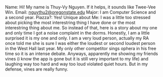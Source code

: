 Name: Hi! My name is Thuy-Vy Nguyen. If it helps, it sounds like Twee-Vee Win.
Email: nguythu2@oregonstate.edu
Major: I am Computer Science and a second year.
Piazza?: Yes!
Unique about Me: I was a little too stressed about picking the most interestring thing I have done or the most interestring thing about me. So instead of that, here is a story about my one and only time I got a noise complaint in the dorms. Honestly, I am a little surprised it is my one and only. I am a very loud person, actually my RA once told me she is sure I was either the loudest or second loudest person in the West Hall last year. My only other competitor sings ophera in his free time so it is an intense debate. Anyways, apparently me showing my friends vines (i know the app is gone but it is still very important to my life) and laughing way too hard and way too loud violated quiet hours. But in my defense, vines are really funny.
